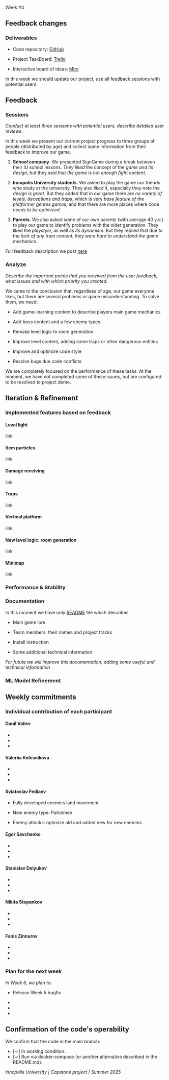 Week \#4

## Feedback changes

### **Deliverables**

* Code repository: [GitHub](https://github.com/IU-Capstone-Project-2025/SignGame)

* Project TaskBoard: [Trello](https://trello.com/b/g98QWgRE/sign-game)

* Interactive board of ideas: [Miro](https://miro.com/welcomeonboard/NjllanVudnhUd2Fhd3RGQUpCMlN0S3d2Nm9SakkrNzI1YVhsK0VKYmZpQkR6Titjc2xycjRyNnpYRTNGRTlvNyt5anpZa3R4TkZVUEdwNjIwdDVTcjdqQksyeUJBbTcreDg3cXNHWllsZFk2VWlhSHRvTTJ2aU5uU3BuR2hvRG5NakdSWkpBejJWRjJhRnhhb1UwcS9BPT0hdjE=?share_link_id=131423753479)

In this week we should update our project, use all feedback sessions with potential users.

## Feedback

### Sessions

*Conduct at least three sessions with potential users, describe detailed user reviews*

In this week we present our current project progress to three groups of people (distributed by age) and collect some information from their feedback to improve our game.

1. **School company**. We presented SignGame during a break between their IU school lessons. *They liked* the concept of the *game and its design*, but they said that *the game is not enough fight content.* 

2. **Innopolis University students**. We asked to play the game our friends who study at the university.
They also *liked it*, especially they note the *design is great*.
But they added that in our game there are *no variety of levels, deceptions and traps*, which is very *base feature of the platformer genres games*,
and that there are more places where code *needs to be optimized*.

4. **Parents**. We also asked some of our own parents (with average 40 y.o.) to play our game to identify problems with the older generation.
They liked the *playstyle*, as well as *its dynamism*.
But they replied that due to the *lack of any train content*, they were *hard to understand the game mechanics*.

Full feedback description we post [here](https://docs.google.com/document/d/16ctDdci5QG5hciUa0b_qXY9E2nrB_7QUlsFKHVc8lGw/edit?usp=sharing)

### Analyze

*Describe the important points that you received from the user feedback, what issues and with which priority you created.*

We came to the conclusion that, regardless of age, our game everyone likes, but there are several problems or game misunderstanding. To solve them, we need:

- Add game-learning content to describe players main game mechanics

- Add boss content and a few enemy types

- Remake level logic to room generation  

- Improve level content, adding some traps or other dangerous entities

- Improve and optimize code style

- Resolve bugs due code conflicts

We are completely focused on the performance of these tasks. At the moment, we have not completed some of these issues, but are configured to be resolved to project demo.

## Iteration & Refinement

### Implemented features based on feedback

#### Level light

link

#### Item particles

link

#### Damage receiving

link

#### Traps

link

#### Vertical platform

link

#### New level logic: room generation

link

#### Minimap

link

### Performance & Stability


### Documentation

In this moment we have only [README](https://github.com/IU-Capstone-Project-2025/SignGame/blob/main/README.md) file which describes

- Main game lore

- Team members: their names and project tracks

- Install instruction

- Some additional technical information

*For futute we will improve this documentation, adding some useful and technical information*

### ML Model Refinement



## Weekly commitments

### Individual contribution of each participant

#### Danil Valiev

-

-

-

#### Valeriia Kolesnikova

-

-

-

#### Sviatoslav Fediaev

- Fully developed enemies land movement

- New enemy type: Patrolmen 

- Enemy attacks: optimize old and added new for new enemies

#### Egor Savchenko

-

-

-

#### Stanislav Delyukov

- 

-

-

#### Nikita Stepankov

-  

-

-

#### Fanis Zinnurov

-

-

-

### Plan for the next week

*In Week 6, we plan to:*

- Release Week 5 bugfix 

-

-

- 

## Confirmation of the code's operability

We confirm that the code in the main branch:

* [✓] In working condition.
* [✓] Run via docker-compose (or another alternative described in the README.md).

*Innopolis University    |   Capstone project    |   Summer 2025*

